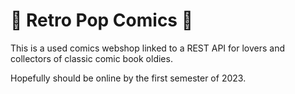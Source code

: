 # :thought_balloon: Retro Pop Comics  :speech_balloon:

This is a used comics webshop linked to a REST API for lovers and collectors of classic comic book oldies.

Hopefully should be online by the first semester of 2023.
